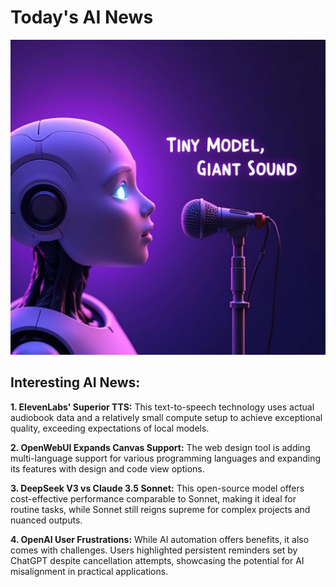 
# Today's AI News

![Todays Image](pictures/20250120_101407.png)

## Interesting AI News:

**1. ElevenLabs' Superior TTS:** This text-to-speech technology uses actual audiobook data and a relatively small compute setup to achieve exceptional quality, exceeding expectations of local models.

**2. OpenWebUI Expands Canvas Support:** The web design tool is adding multi-language support for various programming languages and expanding its features with design and code view options.

**3. DeepSeek V3 vs Claude 3.5 Sonnet:** This open-source model offers cost-effective performance comparable to Sonnet, making it ideal for routine tasks, while Sonnet still reigns supreme for complex projects and nuanced outputs.

**4. OpenAI User Frustrations:** While AI automation offers benefits, it also comes with challenges. Users highlighted persistent reminders set by ChatGPT despite cancellation attempts, showcasing the potential for AI misalignment in practical applications.
